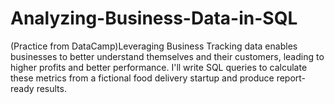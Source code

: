 # Analyzing-Business-Data-in-SQL
(Practice from DataCamp)Leveraging Business Tracking data enables businesses to better understand themselves and their customers, leading to higher profits and better performance.  I'll write SQL queries to calculate these metrics from a fictional food delivery startup and produce report-ready results. 
